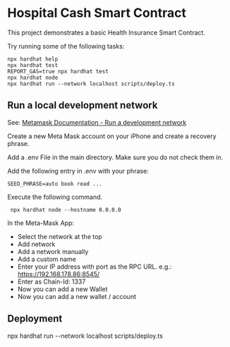 # Hospital Cash Smart Contract

This project demonstrates a basic Health Insurance Smart Contract.

Try running some of the following tasks:

```shell
npx hardhat help
npx hardhat test
REPORT_GAS=true npx hardhat test
npx hardhat node
npx hardhat run --network localhost scripts/deploy.ts
```

## Run a local development network
See: [Metamask Documentation - Run a development network](https://docs.metamask.io/wallet/how-to/get-started-building/run-devnet/)

Create a new Meta Mask account on your iPhone and create a recovery phrase.

Add a .env File in the main directory. Make sure you do not check them in.

Add the following entry in .env with your phrase:
```
SEED_PHRASE=auto book read ...
```

Execute the following command.
```
 npx hardhat node --hostname 0.0.0.0
 ```

In the Meta-Mask App:
- Select the network at the top 
- Add network
- Add a network manually
- Add a custom name
- Enter your IP address with port as the RPC URL. e.g.: https://192.168.178.86:8545/
- Enter as Chain-Id: 1337
- Now you can add a new Wallet 
- Now you can add a new wallet / account

## Deployment
npx hardhat run --network localhost scripts/deploy.ts